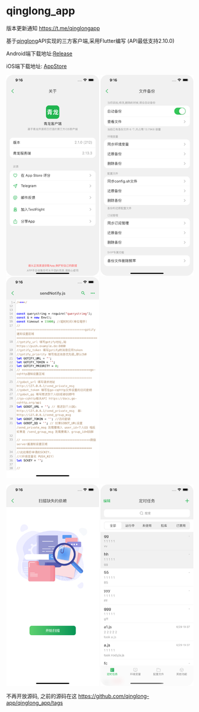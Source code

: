 # qinglong_app

版本更新通知 https://t.me/qinglongapp

基于[qinglong](https://github.com/whyour/qinglong)API实现的三方客户端,采用Flutter编写 (API最低支持2.10.0)

Android端下载地址:[Release](https://github.com/qinglong-app/qinglong_app/releases)

iOS端下载地址: [AppStore](https://apps.apple.com/cn/app/id1625871665)


<p float="left">
  <img src="./art/1.png" width="250" />
  <img src="./art/2.png" width="250" />
  <img src="./art/3.png" width="250" />
</p>
<p float="left">
  <img src="./art/4.png" width="250" />
  <img src="./art/5.png" width="250" /> 
</p>

不再开放源码, 之前的源码在这 https://github.com/qinglong-app/qinglong_app/tags
